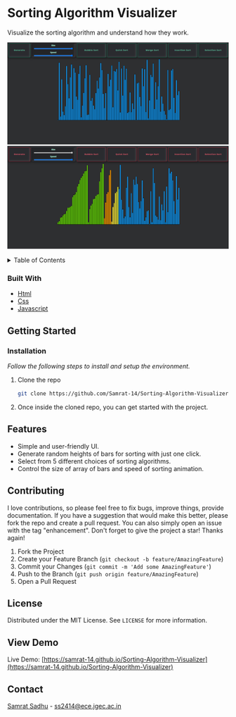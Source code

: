 # Sorting Algorithm Visualizer

Visualize the sorting algorithm and understand how they work.

![SortingAlgorithmVisualizer_01_screenshot](preview_01.png)
![SortingAlgorithmVisualizer_02_screenshot](preview_02.png)

<!-- TABLE OF CONTENTS -->
<details>
  <summary>Table of Contents</summary>
  <ol>
    <li>
      <a href="#about-the-project">About The Project</a>
      <ul>
        <li><a href="#built-with">Built With</a></li>
      </ul>
    </li>
    <li>
      <a href="#getting-started">Getting Started</a>
      <ul>
        <li><a href="#installation">Installation</a></li>
      </ul>
    </li>
    <li><a href="#features">Features</a></li>
    <li><a href="#contributing">Contributing</a></li>
    <li><a href="#license">License</a></li>
    <li><a href="#view-demo">View Demo</a></li>
    <li><a href="#contact">Contact</a></li>
  </ol>
</details>

### Built With

* [Html](https://www.w3schools.com/html)
* [Css](https://www.w3schools.com/css)
* [Javascript](https://www.w3schools.com/js)

## Getting Started

### Installation

_Follow the following steps to install and setup the environment._

1. Clone the repo
   ```sh
   git clone https://github.com/Samrat-14/Sorting-Algorithm-Visualizer.git
   ```
2. Once inside the cloned repo, you can get started with the project.

## Features

* Simple and user-friendly UI.
* Generate random heights of bars for sorting with just one click.
* Select from 5 different choices of sorting algorithms.
* Control the size of array of bars and speed of sorting animation.

## Contributing

I love contributions, so please feel free to fix bugs, improve things, provide documentation.
If you have a suggestion that would make this better, please fork the repo and create a pull request. You can also simply open an issue with the tag "enhancement".
Don't forget to give the project a star! Thanks again!

1. Fork the Project
2. Create your Feature Branch (`git checkout -b feature/AmazingFeature`)
3. Commit your Changes (`git commit -m 'Add some AmazingFeature'`)
4. Push to the Branch (`git push origin feature/AmazingFeature`)
5. Open a Pull Request

<!-- LICENSE -->
## License

Distributed under the MIT License. See `LICENSE` for more information.

## View Demo

Live Demo: [https://samrat-14.github.io/Sorting-Algorithm-Visualizer](https://samrat-14.github.io/Sorting-Algorithm-Visualizer)

## Contact

[Samrat Sadhu](https://samrat-14.github.io/my-portfolio/) - ss2414@ece.jgec.ac.in